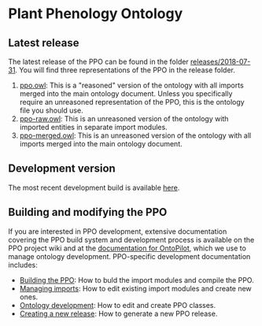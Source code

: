 # Plant Phenology Ontology

## Latest release

The latest release of the PPO can be found in the folder [releases/2018-07-31](https://github.com/PlantPhenoOntology/ppo/tree/master/releases/2018-07-31).  You will find three representations of the PPO in the release folder.
  1. [ppo.owl](https://github.com/PlantPhenoOntology/ppo/raw/master/releases/2017-10-20/ppo.owl): This is a "reasoned" version of the ontology with all imports merged into the main ontology document.  Unless you specifically require an unreasoned representation of the PPO, this is the ontology file you should use.
  2. [ppo-raw.owl](https://github.com/PlantPhenoOntology/ppo/raw/master/releases/2017-10-20/ppo-raw.owl): This is an unreasoned version of the ontology with imported entities in separate import modules.
  3. [ppo-merged.owl](https://github.com/PlantPhenoOntology/ppo/raw/master/releases/2017-10-20/ppo-merged.owl): This is an unreasoned version of the ontology with all imports merged into the main ontology document.


## Development version

The most recent development build is available [here](https://raw.githubusercontent.com/PlantPhenoOntology/ppo/master/ontology/ppo-reasoned.owl).


## Building and modifying the PPO

If you are interested in PPO development, extensive documentation covering the PPO build system and development process is available on the PPO project wiki and at the [documentation for OntoPilot](https://github.com/stuckyb/ontopilot), which we use to manage ontology development.  PPO-specific development documentation includes:

* [Building the PPO](../../wiki/Building-the-PPO): How to buld the import modules and compile the PPO.
* [Managing imports](../../wiki/Managing-imports): How to edit existing import modules and create new ones.
* [Ontology development](../../wiki/Ontology-development): How to edit and create PPO classes.
* [Creating a new release](../../wiki/Creating-a-release): How to generate a new PPO release. 

